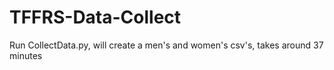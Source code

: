 # TFFRS-Data-Collect

Run CollectData.py, will create a men's and women's csv's, takes around 37 minutes
